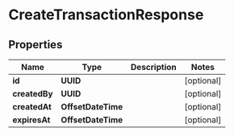 

# CreateTransactionResponse


## Properties

| Name | Type | Description | Notes |
|------------ | ------------- | ------------- | -------------|
|**id** | **UUID** |  |  [optional] |
|**createdBy** | **UUID** |  |  [optional] |
|**createdAt** | **OffsetDateTime** |  |  [optional] |
|**expiresAt** | **OffsetDateTime** |  |  [optional] |



